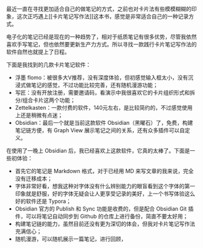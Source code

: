 最近一直在寻找更加适合自己的做笔记的方式，之前也对卡片法有些模模糊糊的印象，这次正巧遇上[[卡片笔记写作法]]这本书，感觉是非常适合自己的一种记录方式。

电子化的笔记已经是现在的一种趋势了，相对于纸质笔记有很多优势，尽管我依然喜欢手写笔记，但也依然要更新生产力方式。所以寻找一款践行卡片笔记写作法的软件自然也就提上了日程。

下面是我找到的几款卡片笔记软件：

- 浮墨 flomo：被很多大V推荐，没有深度体验，但初感觉输入框太小，没有沉浸式做笔记的感觉，不过功能比较完善，还有随机漫游功能；
- 写匠：没有开放注册，需要邀请码，看演示中我很喜欢它的卡片组织形式和拆分/组合卡片这两个功能；
- Zettelkasten：一款付费的软件，140元左右，是比较简约的，不过感觉使用上还是稍微有点迷；
- Obsidian：最后一个就是当前这款软件 Obsidian（黑曜石）了，免费，构建笔记链方便，有 Graph View 展示笔记之间的关系，还有众多插件可以自定义。


在使用了一晚上 Obsidian 后，我已经喜欢上这款软件，它真的太棒了。下面是一些初体验：

- 首先它的笔记是 Markdown 格式，对于已经用 MD 来写文章的我来说，完全没有迁移成本；
- 字体非常好看，想我这种对字体没有什么辨别能力的眼盲看到这个字体的第一印象就是舒服，好的字体无疑会让人更享受记录的美好，上一个书写体验这么好的软件还是 Typora；
- Obsidian 官方的 Publish 和 Sync 功能是收费的，但是配合 Obsidian Git 插件，可以将笔记自动同步到 Github 的仓库上进行备份，简直不要太好用；
- 构建笔记链的能力，虽然目前还没有更为深切的体会，但我对卡片笔记写作法充满信心；
- 随机漫游，可以随机展示一篇笔记，进行回顾，

